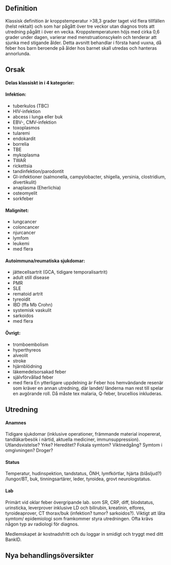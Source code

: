 ## Definition

Klassisk definition är kroppstemperatur >38,3 grader taget vid flera tillfällen (helst rektalt) och som har pågått över tre veckor utan diagnos trots att utredning pågått i över en vecka. Kroppstemperaturen höjs med cirka 0,6 grader under dagen, varierar med menstruationscykeln och tenderar att sjunka med stigande ålder.
Detta avsnitt behandlar i första hand vuxna, då feber hos barn beroende på ålder hos barnet skall utredas och hanteras annorlunda.

## Orsak

#### Delas klassiskt in i 4 kategorier:

#### Infektion:

- tuberkulos (TBC)
- HIV-infektion
- abcess i lunga eller buk
- EBV-, CMV-infektion
- toxoplasmos
- tularemi
- endokardit
- borrelia
- TBE
- mykoplasma
- TWAR
- rickettsia
- tandinfektion/parodontit
- GI-infektioner (salmonella, campylobacter, shigella, yersinia, clostridium, divertikulit)
- anaplasma (Eherlichia)
- osteomyelit
- sorkfeber

#### Malignitet:

- lungcancer
- coloncancer
- njurcancer
- lymfom
- leukemi
- med flera

#### Autoimmuna/reumatiska sjukdomar:

- jättecellsartrit (GCA, tidigare temporalisartrit)
- adult still disease
- PMR
- SLE
- rematoid artrit
- tyreoidit
- IBD (ffa Mb Crohn)
- systemisk vaskulit
- sarkoidos
- med flera

#### Övrigt:

- tromboembolism
- hyperthyreos
- alveolit
- stroke
- hjärnblödning
- läkemedelsorsakad feber
- självförvållad feber
- med flera
En ytterligare uppdelning är Feber hos hemvändande resenär som kräver en annan utredning, där landet/ länderna man rest till spelar en avgörande roll. Då måste tex malaria, Q-feber, brucellios inkluderas.

## Utredning

#### Anamnes

Tidigare sjukdomar (inklusive operationer, främmande material inopererat, tandläkarbesök i närtid, aktuella mediciner, immunsuppression). Utlandsvistelse? Yrke? Hereditet? Fokala symtom? Viktnedgång? Symtom i omgivningen? Droger?

#### Status

Temperatur, hudinspektion, tandstatus, ÖNH, lymfkörtlar, hjärta (blåsljud?) /lungor/BT, buk, tinningsartärer, leder, tyroidea, grovt neurologstatus.

#### Lab

Primärt vid oklar feber övergripande lab. som SR, CRP, diff, blodstatus, urinsticka, leverprover inklusive LD och bilirubin, kreatinin, elfores, tyroideaprover, CT thorax/buk (infektion? tumor? sarkoidos?).
Viktigt att låta symtom/ epidemiologi som framkommer styra utredningen. Ofta krävs någon typ av radiologi för diagnos.


Medlemskapet är kostnadsfritt och du loggar in smidigt och tryggt med ditt BankID.

## Nya behandlingsöversikter

